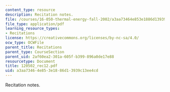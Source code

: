 ```yaml
---
content_type: resource
description: Recitation notes.
file: /courses/16-050-thermal-energy-fall-2002/a3aa73464e853e1886d13939c13ee4cd_120502_rec12.pdf
file_type: application/pdf
learning_resource_types:
- Recitations
license: https://creativecommons.org/licenses/by-nc-sa/4.0/
ocw_type: OCWFile
parent_title: Recitations
parent_type: CourseSection
parent_uid: 2af60ea2-301a-605f-b399-896a0de17e88
resourcetype: Document
title: 120502_rec12.pdf
uid: a3aa7346-4e85-3e18-86d1-3939c13ee4cd
---
```

Recitation notes.